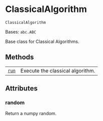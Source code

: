# ClassicalAlgorithm



`ClassicalAlgorithm`

Bases: `abc.ABC`

Base class for Classical Algorithms.

## Methods

|                                                                                                                                                      |                                  |
| ---------------------------------------------------------------------------------------------------------------------------------------------------- | -------------------------------- |
| [`run`](qiskit.aqua.algorithms.ClassicalAlgorithm.run#qiskit.aqua.algorithms.ClassicalAlgorithm.run "qiskit.aqua.algorithms.ClassicalAlgorithm.run") | Execute the classical algorithm. |

## Attributes



### random

Return a numpy random.
